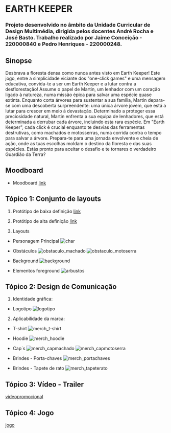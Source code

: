 # EARTH KEEPER
### Projeto desenvolvido no âmbito da Unidade Curricular de Design Multimédia, dirigida pelos docentes André Rocha e José Basto. Trabalho realizado por Jaime Conceição - 220000840 e Pedro Henriques - 220000248.

## Sinopse
Desbrava a floresta densa como nunca antes visto em Earth Keeper! Este jogo, entre a simplicidade viciante dos "one-click games" e uma mensagem educativa, convida-te a ser um Earth Keeper e a lutar contra a desflorestação! Assume o papel de Martin, um lenhador com um coração ligado à natureza, numa missão épica para salvar uma espécie quase extinta. Enquanto corta árvores para sustentar a sua família, Martin depara-se com uma descoberta surpreendente: uma única árvore jovem, que está a lutar para crescer em meio à devastação. Determinado a proteger essa preciosidade natural, Martin enfrenta a sua equipa de lenhadores, que está determinada a derrubar cada árvore, incluindo esta rara espécie. Em "Earth Keeper", cada click é crucial enquanto te desvias das ferramentas destrutivas, como machados e motosserras, numa corrida contra o tempo para salvar a árvore. Prepara-te para uma jornada envolvente e cheia de ação, onde as tuas escolhas moldam o destino da floresta e das suas espécies. Estás pronto para aceitar o desafio e te tornares o verdadeiro Guardião da Terra?

## Moodboard
- Moodboard
[link](https://pt.pinterest.com/petihenriques/one-click-game/?board_collab_inviter=True&invite_code=071472b8f97a409886b0af53202db170&inviter_user_id=885590851634344888)

## Tópico 1: Conjunto de layouts

1. Protótipo de baixa definição
[link](https://youtu.be/0SvJkbfCoRE)

2. Protótipo de alta definição
[link](https://youtu.be/q6ozkvQXaGU)

3. Layouts 
- Personagem Principal
![char](personagem.png)

- Obstáculos
![obstaculo_machado](machado.png)
![obstaculo_motoserra](motoserra.png)

- Background
![background](fundo.png)

- Elementos foreground
![arbustos](arbustos.png) 

## Tópico 2: Design de Comunicação	

1. Identidade gráfica:
- Logotipo
![logotipo](logotipo.png)

2. Aplicabilidade da marca:
- T-shirt 
![merch_t-shirt](t-shirt_char.jpg)

- Hoodie
![merch_hoodie](hoodie.jpg)

- Cap´s
![merch_capmachado](cap_machado.jpg)
![merch_capmotoserra](cap_motoserra.jpg)

- Brindes - Porta-chaves
![merch_portachaves](porta-chaves.jpg)

- Brindes - Tapete de rato
![merch_tapeterato](tapete_rato.jpg)

## Tópico 3: Vídeo - Trailer

[videopromocional](https://youtu.be/g95YfS06CsY)

## Tópico 4: Jogo

[jogo](https://ar-eses.github.io/finalprojectoneclick-earth-keeper/)
